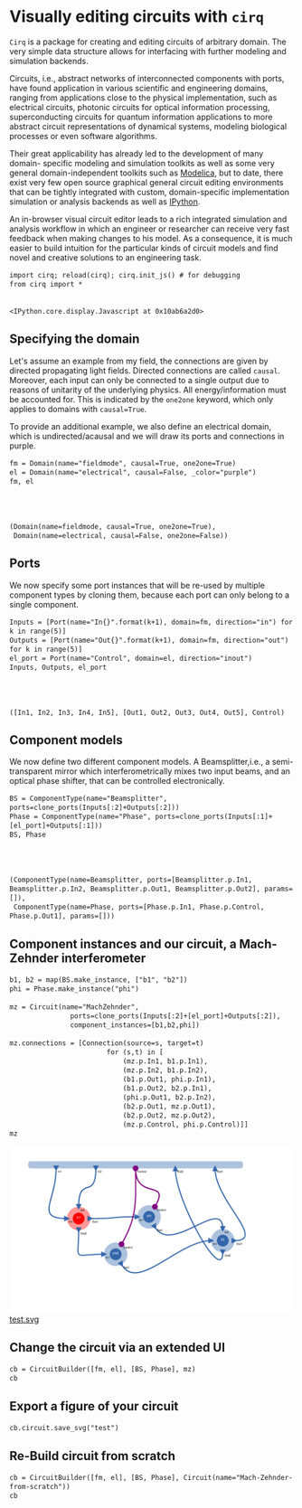
# Visually editing circuits with `cirq`

`Cirq` is a package for creating and editing circuits of arbitrary domain.
The very simple data structure allows for interfacing with further modeling and
simulation backends.

Circuits, i.e., abstract networks of interconnected components with ports,
have found application in various scientific and engineering domains,
ranging from applications close to the physical implementation,
such as electrical circuits, photonic circuits for optical information
processing,
superconducting circuits for quantum information applications
to more abstract circuit representations of dynamical systems,
modeling biological processes or even software algorithms.

Their great applicability has already led to the development of many domain-
specific modeling and simulation
toolkits as well as some very general domain-independent toolkits such as
[Modelica](https://www.modelica.org/),
but to date, there exist very few open source graphical general circuit editing
environments that can be tightly
integrated with custom, domain-specific implementation simulation or
analysis backends as well as [IPython](http://ipython.org).

An in-browser visual circuit editor leads to a rich integrated simulation and
analysis workflow
in which an engineer or researcher can receive very fast feedback when making
changes to his model.
As a consequence, it is much easier to build intuition for the particular kinds
of circuit models
and find novel and creative solutions to an engineering task.


    import cirq; reload(cirq); cirq.init_js() # for debugging
    from cirq import *


    <IPython.core.display.Javascript at 0x10ab6a2d0>


## Specifying the domain

Let's assume an example from my field, the connections are given by directed
propagating light fields.
Directed connections are called `causal`. Moreover, each input can only be
connected to a single output
due to reasons of unitarity of the underlying physics. All energy/information
must be accounted for.
This is indicated by the `one2one` keyword, which only applies to domains with
`causal=True`.

To provide an additional example, we also define an electrical domain, which is
undirected/acausal and we will draw its ports and connections in purple.


    fm = Domain(name="fieldmode", causal=True, one2one=True)
    el = Domain(name="electrical", causal=False, _color="purple")
    fm, el




    (Domain(name=fieldmode, causal=True, one2one=True),
     Domain(name=electrical, causal=False, one2one=False))



## Ports
We now specify some port instances that will be re-used by multiple component
types by cloning them, because each port can only belong to a single component.


    Inputs = [Port(name="In{}".format(k+1), domain=fm, direction="in") for k in range(5)]
    Outputs = [Port(name="Out{}".format(k+1), domain=fm, direction="out") for k in range(5)]
    el_port = Port(name="Control", domain=el, direction="inout")
    Inputs, Outputs, el_port




    ([In1, In2, In3, In4, In5], [Out1, Out2, Out3, Out4, Out5], Control)



## Component models

We now define two different component models. A Beamsplitter,i.e., a semi-
transparent mirror which interferometrically mixes two input beams, and an
optical phase shifter, that can be controlled electronically.


    BS = ComponentType(name="Beamsplitter", ports=clone_ports(Inputs[:2]+Outputs[:2]))
    Phase = ComponentType(name="Phase", ports=clone_ports(Inputs[:1]+[el_port]+Outputs[:1]))
    BS, Phase




    (ComponentType(name=Beamsplitter, ports=[Beamsplitter.p.In1, Beamsplitter.p.In2, Beamsplitter.p.Out1, Beamsplitter.p.Out2], params=[]),
     ComponentType(name=Phase, ports=[Phase.p.In1, Phase.p.Control, Phase.p.Out1], params=[]))



## Component instances and our circuit, a Mach-Zehnder interferometer


    b1, b2 = map(BS.make_instance, ["b1", "b2"])
    phi = Phase.make_instance("phi")
    
    mz = Circuit(name="MachZehnder",
                   ports=clone_ports(Inputs[:2]+[el_port]+Outputs[:2]),
                   component_instances=[b1,b2,phi])
    
    mz.connections = [Connection(source=s, target=t) 
                            for (s,t) in [
                                (mz.p.In1, b1.p.In1), 
                                (mz.p.In2, b1.p.In2), 
                                (b1.p.Out1, phi.p.In1),
                                (b1.p.Out2, b2.p.In1),
                                (phi.p.Out1, b2.p.In2),
                                (b2.p.Out1, mz.p.Out1),
                                (b2.p.Out2, mz.p.Out2),
                                (mz.p.Control, phi.p.Control)]]
    mz

![Exported schematic](mz.png)
<a href='mz.svg' target='_blank'>test.svg</a><br>


## Change the circuit via an extended UI


    cb = CircuitBuilder([fm, el], [BS, Phase], mz)
    cb

## Export a figure of your circuit


    cb.circuit.save_svg("test")

## Re-Build circuit from scratch


    cb = CircuitBuilder([fm, el], [BS, Phase], Circuit(name="Mach-Zehnder-from-scratch"))
    cb


    
